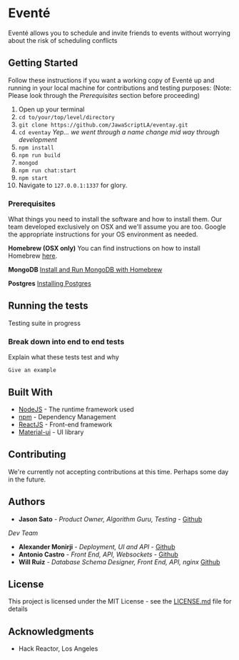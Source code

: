 # Eventé

Eventé allows you to schedule and invite friends to events without worrying about the risk of scheduling conflicts

## Getting Started

Follow these instructions if you want a working copy of Eventé up and running in your local machine for contributions and testing purposes: (Note: Please look through the _Prerequisites_ section before proceeding)

1. Open up your terminal
2. `cd to/your/top/level/directory`
2. `git clone https://github.com/JawaScriptLA/eventay.git`
4. `cd eventay` _Yep... we went through a name change mid way through development_
5. `npm install`
6. `npm run build`
7. `mongod` 
8. `npm run chat:start`
9. `npm start`
10. Navigate to `127.0.0.1:1337` for glory.

### Prerequisites

What things you need to install the software and how to install them. Our team developed exclusively on OSX and we'll assume you are too. Google the appropriate instructions for your OS environment as needed.

**Homebrew (OSX only)**
You can find instructions on how to install Homebrew [here](https://brew.sh/).

**MongoDB**
[Install and Run MongoDB with Homebrew](https://treehouse.github.io/installation-guides/mac/mongo-mac.html)

**Postgres**
[Installing Postgres](https://www.codementor.io/engineerapart/getting-started-with-postgresql-on-mac-osx-are8jcopb#2-installing-postgres)


## Running the tests

Testing suite in progress

### Break down into end to end tests

Explain what these tests test and why

```
Give an example
```

## Built With

* [NodeJS](https://nodejs.org/en/) - The runtime framework used
* [npm](https://www.npmjs.com/) - Dependency Management
* [ReactJS](https://rometools.github.io/rome/) - Front-end framework
* [Material-ui](http://www.material-ui.com/) - UI library

## Contributing

We're currently not accepting contributions at this time. Perhaps some day in the future.

## Authors
* **Jason Sato** - *Product Owner, Algorithm Guru, Testing* - [Github](https://github.com/hirosato223)

_Dev Team_
* **Alexander Monirji** - *Deployment, UI and API* - [Github](https://github.com/alexmonirji)
* **Antonio Castro** - *Front End, API, Websockets* - [Github](https://github.com/toncas)
* **Will Ruiz** - *Database Schema Designer, Front End, API, nginx* [Github](https://github.com/waruiz)

## License

This project is licensed under the MIT License - see the [LICENSE.md](LICENSE.md) file for details

## Acknowledgments

* Hack Reactor, Los Angeles
